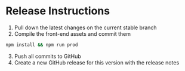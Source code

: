 # Release Instructions

1. Pull down the latest changes on the current stable branch
2. Compile the front-end assets and commit them

```zsh
npm install && npm run prod
```

3. Push all commits to GitHub
4. Create a new GitHub release for this version with the release notes
